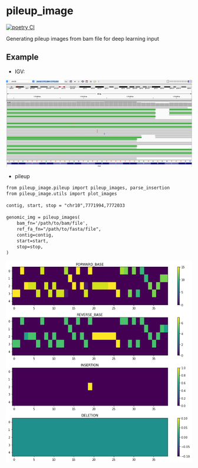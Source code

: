 # pileup_image #

[![poetry CI](https://github.com/wckdouglas/Aln-img/actions/workflows/ci.yml/badge.svg?branch=main)](https://github.com/wckdouglas/Aln-img/actions/workflows/ci.yml)

Generating pileup images from bam file for deep learning input


## Example ##

- IGV:

![](img/igv.png)


- pileup

```
from pileup_image.pileup import pileup_images, parse_insertion
from pileup_image.utils import plot_images

contig, start, stop = "chr10",7771994,7772033

genomic_img = pileup_images(
    bam_fn='/path/to/bam/file',
    ref_fa_fn="/path/to/fasta/file",
    contig=contig,
    start=start,
    stop=stop,
)
```

![](img/pileup.png)